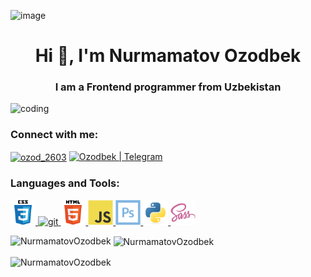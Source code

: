 ![image](https://github.com/halfrost/halfrost/blob/master/icons/header_.png)
<h1 align="center">Hi 👋, I'm Nurmamatov Ozodbek</h1>
<h3 align="center">I am a Frontend programmer from Uzbekistan</h3>
<img alt="coding" src="https://media2.giphy.com/media/qgQUggAC3Pfv687qPC/giphy.gif">




<h3 align="left">Connect with me:</h3>
<p align="left center">
<a href="https://instagram.com/ozod_2603" target="_blank"><img align="center" src="https://raw.githubusercontent.com/rahuldkjain/github-profile-readme-generator/master/src/images/icons/Social/instagram.svg" alt="ozod_2603" height="30" width="40" /></a>
<a href="https://t.me/matemat1k_2603_1" target="_blank">
  <img alt="Ozodbek | Telegram" src="https://img.shields.io/badge/telegram-4680C2.svg?&style=for-the-badge&logo=telegram&logoColor=white" />
</a>

</p>

<h3 align="left">Languages and Tools:</h3>
<p align="left"><a href="https://www.w3schools.com/css/" target="_blank" rel="noreferrer"> <img src="https://raw.githubusercontent.com/devicons/devicon/master/icons/css3/css3-original-wordmark.svg" alt="css3" width="40" height="40"/> </a>
  <a href="https://git-scm.com/" target="_blank" rel="noreferrer"> <img src="https://www.vectorlogo.zone/logos/git-scm/git-scm-icon.svg" alt="git" width="40" height="40"/> </a> 
  <a href="https://www.w3.org/html/" target="_blank" rel="noreferrer"> <img src="https://raw.githubusercontent.com/devicons/devicon/master/icons/html5/html5-original-wordmark.svg" alt="html5" width="40" height="40"/> </a> 
  <a href="https://developer.mozilla.org/en-US/docs/Web/JavaScript" target="_blank" rel="noreferrer"> <img src="https://raw.githubusercontent.com/devicons/devicon/master/icons/javascript/javascript-original.svg" alt="javascript" width="40" height="40"/> </a> 
  <a href="https://www.photoshop.com/en" target="_blank" rel="noreferrer"> <img src="https://raw.githubusercontent.com/devicons/devicon/master/icons/photoshop/photoshop-line.svg" alt="photoshop" width="40" height="40"/> </a> 
  <a href="https://www.python.org" target="_blank" rel="noreferrer"> <img src="https://raw.githubusercontent.com/devicons/devicon/master/icons/python/python-original.svg" alt="python" width="40" height="40"/> </a> 
  <a href="https://sass-lang.com" target="_blank" rel="noreferrer"> <img src="https://raw.githubusercontent.com/devicons/devicon/master/icons/sass/sass-original.svg" alt="sass" width="40" height="40"/> </a> 
  </p>

<p><img align="left" src="https://github-readme-stats.vercel.app/api/top-langs?username=NurmamatovOzodbek&show_icons=true&locale=en&layout=compact" alt="NurmamatovOzodbek" /></p>

<p>&nbsp;<img align="center" src="https://github-readme-stats.vercel.app/api?username=NurmamatovOzodbek&show_icons=true&locale=en" alt="NurmamatovOzodbek" /></p>

<p><img align="center" src="https://github-readme-streak-stats.herokuapp.com/?user=NurmamatovOzodbek&" alt="NurmamatovOzodbek" /></p>
